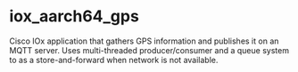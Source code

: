# iox_aarch64_gps
Cisco IOx application that gathers GPS information and publishes it on an MQTT server. Uses multi-threaded producer/consumer and a queue system to as a store-and-forward when network is not available.
